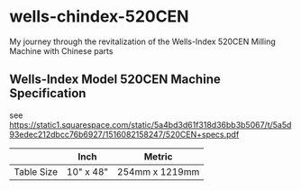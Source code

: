 # wells-chindex-520CEN
My journey through the revitalization of the Wells-Index 520CEN Milling Machine with Chinese parts


## Wells-Index Model 520CEN Machine Specification
see https://static1.squarespace.com/static/5a4bd3d61f318d36bb3b5067/t/5a5d93edec212dbcc76b6927/1516082158247/520CEN+specs.pdf

|            | Inch | Metric |
| ---------- | ---- | ------ |
| Table Size | 10" x 48" | 254mm x 1219mm |